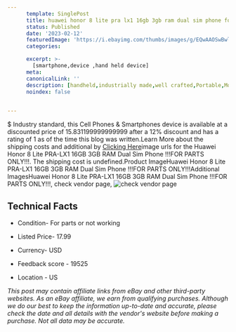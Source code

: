 ```yaml
---
      template: SinglePost
      title: huawei honor 8 lite pra lx1 16gb 3gb ram dual sim phone for parts only 
      status: Published
      date: '2023-02-12'
      featuredImage: 'https://i.ebayimg.com/thumbs/images/g/EQwAAOSwBwlg4GCC/s-l225.jpg'
      categories: 

      excerpt: >-
        [smartphone,device ,hand held device]
      meta:
      canonicalLink: ''
      description: [handheld,industrially made,well crafted,Portable,Mobile,Compact,Convenient,Lightweight,Maneuverable,Man-portable,Miniature,Carriable,Hand-held,Light,Holdable,Transportable,Mobile device,Pocket-sized,On-the-go,Wireless,Cordless,Compact size,Convenient size, smartphone,device ,hand held device]
      noindex: false

        
---
```

$
    Industry standard, this Cell Phones & Smartphones device is available at a discounted price of 15.831199999999999 after a 12% discount and has a rating of 1 as of the time this blog was written.Learn More about the shipping costs and additional by [Clicking Here](https://www.ebay.com/itm/284512528746?hash=item423e44a96a%3Ag%3AEQwAAOSwBwlg4GCC&mkevt=1&mkcid=1&mkrid=711-53200-19255-0&campid=%253CePNCampaignId%253E&customid=%253CreferenceId%253E&toolid=10049)image urls for the Huawei Honor 8 Lite PRA-LX1 16GB 3GB RAM Dual Sim Phone !!!FOR PARTS ONLY!!!. The shipping cost is undefined.Product ImageHuawei Honor 8 Lite PRA-LX1 16GB 3GB RAM Dual Sim Phone !!!FOR PARTS ONLY!!!Additional ImagesHuawei Honor 8 Lite PRA-LX1 16GB 3GB RAM Dual Sim Phone !!!FOR PARTS ONLY!!!, check vendor page, ![check vendor page](https://origin-galleryplus.ebayimg.com/ws/web/284512528746_2_0_1/225x225.jpg,https://origin-galleryplus.ebayimg.com/ws/web/284512528746_3_0_1/225x225.jpg,https://origin-galleryplus.ebayimg.com/ws/web/284512528746_4_0_1/225x225.jpg,https://origin-galleryplus.ebayimg.com/ws/web/284512528746_5_0_1/225x225.jpg,https://origin-galleryplus.ebayimg.com/ws/web/284512528746_6_0_1/225x225.jpg,https://origin-galleryplus.ebayimg.com/ws/web/284512528746_7_0_1/225x225.jpg,https://origin-galleryplus.ebayimg.com/ws/web/284512528746_8_0_1/225x225.jpg,https://origin-galleryplus.ebayimg.com/ws/web/284512528746_9_0_1/225x225.jpg,https://origin-galleryplus.ebayimg.com/ws/web/284512528746_10_0_1/225x225.jpg)
    
    

 ## Technical Facts 



     
      

 - Condition- For parts or not working 


      

 - Listed Price- 17.99 


      

 - Currency- USD 


      

 - Feedback score - 19525 


      

 - Location - US 


      
      

 *_This post may contain affiliate links from eBay and other third-party websites. As an eBay affiliate, we earn from qualifying purchases. Although we do our best to keep the information up-to-date and accurate, please check the date and all details with the vendor's website before making a purchase. Not all data may be accurate._*



    
    
    
    
    